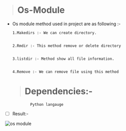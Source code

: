  > # Os-Module
 


- Os module method used in project are  as following :-


      1.Makedirs :- We can create directory. 


      2.Rmdir :- This method remove or delete directory


      3.listdir :- Method show all file information. 


      4.Remove :- We can remove file using this method
  
  
  > # Dependencies:- 


              Python langauge
  
  



- [ ] Result:- 

![os module](https://user-images.githubusercontent.com/113135493/191477439-0d8a3368-6406-4f64-a404-11fe82a49465.png)
